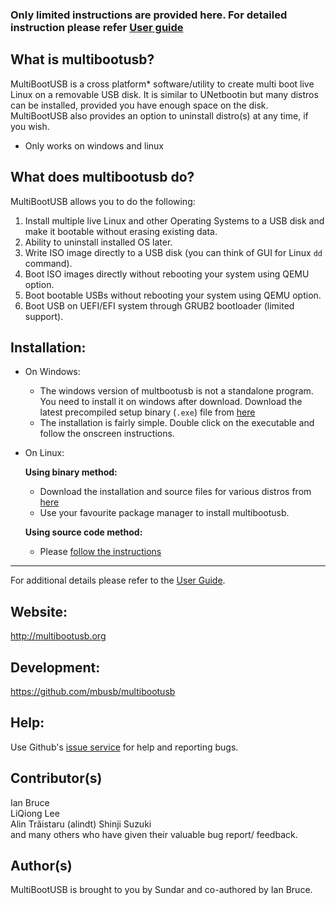 

### Only limited instructions are provided here. For detailed instruction please refer [User guide ](http://multibootusb.org/page_guide/)

What is multibootusb?
---------------------

MultiBootUSB is a cross platform* software/utility to create multi boot live Linux on a removable USB disk.
It is similar to UNetbootin but many distros can be installed, provided you have enough space on the disk.
MultiBootUSB also provides an option to uninstall distro(s) at any time, if you wish.

* Only works on windows and linux

## What does multibootusb do?

MultiBootUSB allows you to do the following:

1.  Install multiple live Linux and other Operating Systems to a USB disk and make it bootable without erasing existing data.
2.  Ability to uninstall installed OS later.
3.  Write ISO image directly to a USB disk (you can think of GUI for Linux `dd` command).
4.  Boot ISO images directly without rebooting your system using QEMU option.
5.  Boot bootable USBs without rebooting your system using QEMU option.
6.  Boot USB on UEFI/EFI system through GRUB2 bootloader (limited support).


## Installation:

* On Windows:
    * The windows version of multbootusb is not a standalone program. You need to install it on windows after download. Download the latest 
    precompiled setup binary (`.exe`) file from 
     [here](https://github.com/mbusb/multibootusb/releases/latest)
     * The installation is fairly simple. Double click on the executable and follow the onscreen instructions.

* On Linux:

    **Using binary method:**
    
    * Download the installation and source files for various distros from 
    [here](https://github.com/mbusb/multibootusb/releases/latest)
    * Use your favourite package manager to install multibootusb.
    
    **Using source code method:**
    
    * Please [follow the instructions](https://github.com/mbusb/multibootusb/wiki/User-Guide#installation)

---

For additional details please refer to the [User Guide](https://github.com/mbusb/multibootusb/wiki/User-Guide).

Website:
--------

http://multibootusb.org


Development:
-----------

https://github.com/mbusb/multibootusb

Help:
-----

Use Github's [issue service](https://github.com/mbusb/multibootusb/issues) 
for help and reporting bugs.    

Contributor(s)
--------------
Ian Bruce  
LiQiong Lee  
Alin Trăistaru (alindt)
Shinji Suzuki   
and many others who have given their valuable bug report/ feedback.

Author(s)
---------
MultiBootUSB is brought to you by Sundar and co-authored by Ian Bruce.
